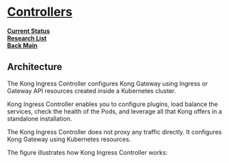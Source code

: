 # **[Controllers](https://docs.konghq.com/kubernetes-ingress-controller/latest/concepts/architecture/)**

**[Current Status](../../../../development/status/weekly/current_status.md)**\
**[Research List](../../../research_list.md)**\
**[Back Main](../../../../README.md)**

## Architecture

The Kong Ingress Controller configures Kong Gateway using Ingress or Gateway API resources created inside a Kubernetes cluster.

Kong Ingress Controller enables you to configure plugins, load balance the services, check the health of the Pods, and leverage all that Kong offers in a standalone installation.

The Kong Ingress Controller does not proxy any traffic directly. It configures Kong Gateway using Kubernetes resources.

The figure illustrates how Kong Ingress Controller works:
